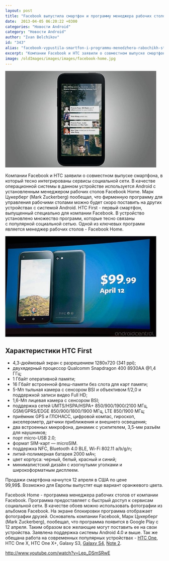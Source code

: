 ```yaml
---
layout: post
title: "Facebook выпустила смартфон и программу менеджера рабочих столов для Android"
date:  2013-04-05 06:20:22 +0300
categories: "Новости Android"
category: "Новости Android"
author: "Ivan Belchikov"
id: "343"
alias: "facebook-vypustila-smartfon-i-programmu-menedzhera-rabochikh-stolov-dlya-android"
excerpt: "Компании Facebook и HTC заявили о совместном выпуске смартфона, в который тесно интегрированы сервисы социальной сети. В качестве операционной системы в данном устройстве используется Android с установленным менеджером рабочих столов Facebook Home. Марк Цукерберг (Mark Zuckerberg) пообещал, что фирменную программу для управления рабочими столами можно будет скоро поставить на других устройствах с системой Android."
image: /oldImages/images/images/facebook-home.jpg
---
```

<img src="/oldImages/images/images/facebook-home.jpg" alt="Facebook Home" >

Компании Facebook и HTC заявили о совместном выпуске смартфона, в который тесно интегрированы сервисы социальной сети. В качестве операционной системы в данном устройстве используется Android с установленным менеджером рабочих столов Facebook Home. Марк Цукерберг (Mark Zuckerberg) пообещал, что фирменную программу для управления рабочими столами можно будет скоро поставить на других устройствах с системой Android.
HTC First - первый смартфон, выпущенный специально для компании Facebook. В устройство установлено множество программ, которые тесно связаны с популярной социальной сетью. Одной из ключевых программ является менеджер рабочих столов - Facebook Home.

<img src="/oldImages/images/images/facebook-home-1.jpg" alt="HTC First" >

<h2>Характеристики HTC First</h2>
<ul>
<li>4,3-дюймовый экран с разрешением 1280x720 (341 ppi);</li>
<li>двухядерный процессор Qualcomm Snapdragon 400 8930AA @1,4 ГГц;</li>
<li>1 Гбайт оперативной памяти;</li>
<li>16 Гбайт встроенной флеш-памяти без слота для карт памяти;</li>
<li>5-Мп тыльная камера с сенсором BSI и объективом f/2,0 и поддержкой записи видео Full HD;</li>
<li>1,6-Мп лицевая камера с сенсором BSI;</li>
<li>поддержка сетей UMTS/HSPA/HSPA+ 850/900/1900/2100 МГц, GSM/GPRS/EDGE 850/900/1800/1900 МГц, LTE 850/1900 МГц;</li>
<li>приёмник GPS и ГЛОНАСС, цифровой компас, гироскоп, акселерометр, датчики приближения и внешнего освещения;</li>
<li>два встроенных микрофона, динамик с усилителем, 3,5-мм разъём для наушников;</li>
<li>порт micro-USB 2.0;</li>
<li>формат SIM-карт — microSIM.</li>
<li>поддержка NFC, Bluetooth 4.0 BLE, Wi-Fi 802.11 a/b/g/n;</li>
<li>литий-полимерная батарея 2000 мАч;</li>
<li>цвет корпуса: черный, белый, красный и синий;</li>
<li>минималистский дизайн с изогнутыми уголками и широкоформатным дисплеем. </li>
</ul>
Продажи смартфона начнутся 12 апреля в США по цене 99,99$. Возможно для Европы выпустят еще вариант оранжевого цвета.

Facebook Home - программа менеджера рабочих столов от компании Facebook. Программа предоставляет с быстрый доступ к сервисам социальной сети. В качестве обоев можно использовать фотографии из альбомов Facebook. На экране блокировки программа отображает фотографии друзей. Основатель компании Facebook, Марк Цукерберг (Mark Zuckerberg), пообещал, что программа появится в Google Play c 12 апреля. Таким образом все желающие могут поставить ее на свои устройства. Заявлена поддержка системы Android 4.0 и выше. Так же обещана работа на современных популярных устройствах - <a href="index.php?option=com_content&amp;view=article&amp;id=288&amp;catid=8&amp;Itemid=102">HTC One</a>, HTC One X, HTC One X+, Galaxy S3, <a href="index.php?option=com_content&amp;view=article&amp;id=316&amp;catid=8&amp;Itemid=102">Galaxy S4</a>, <a href="index.php?option=com_content&amp;view=article&amp;id=212&amp;catid=8&amp;Itemid=102">Note 2</a>.

http://www.youtube.com/watch?v=Lep_DSmSRwE

 

 

